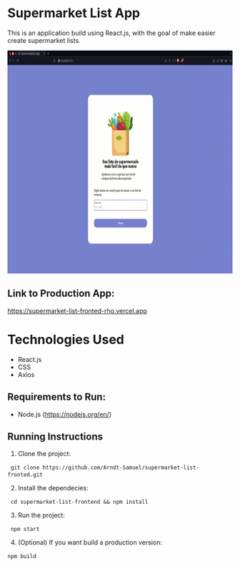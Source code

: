 # Supermarket List App
This is an application build using React.js, with the goal of make easier create supermarket lists.


<p>
<img height='500' src="https://github.com/Arndt-Samuel/supermarket-list-fronted/blob/main/public/images/demo.gif"/>
</p>

## Link to Production App:

https://supermarket-list-fronted-rho.vercel.app

# Technologies Used

- React.js
- CSS
- Axios

## Requirements to Run:

- Node.js (https://nodejs.org/en/)

## Running Instructions

1. Clone the project:

```
 git clone https://github.com/Arndt-Samuel/supermarket-list-fronted.git
```

2. Install the dependecies:

```
 cd supermarket-list-frontend && npm install
```

3. Run the project:

```
 npm start
```

4. (Optional) If you want build a production version:

```
npm build
```